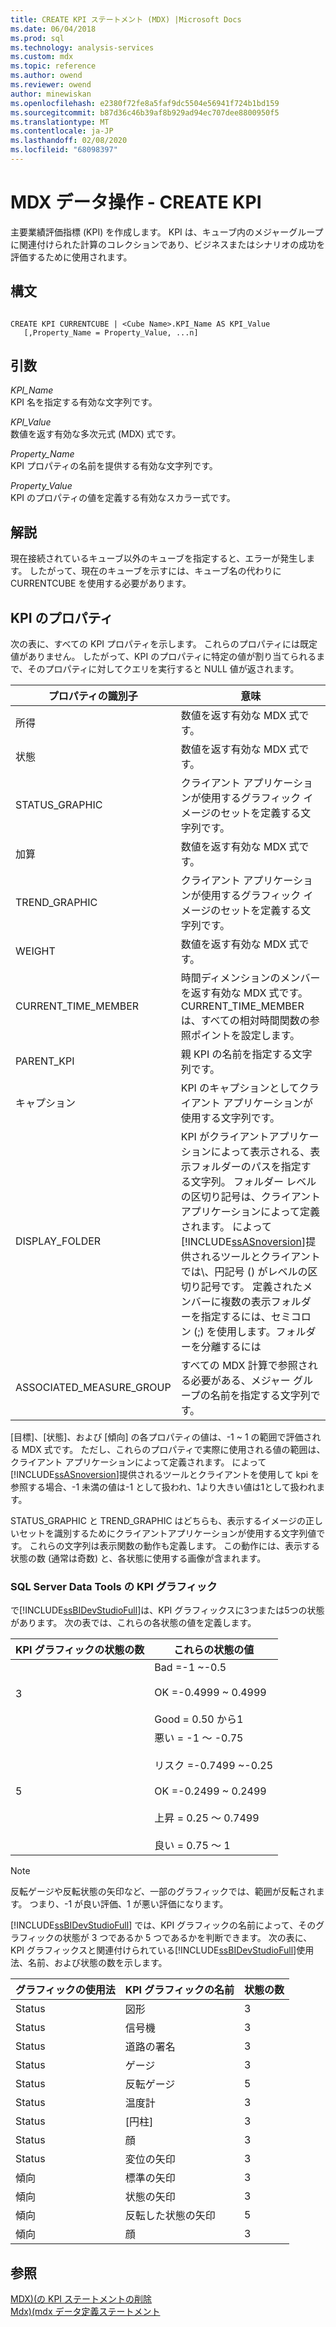 ```yaml
---
title: CREATE KPI ステートメント (MDX) |Microsoft Docs
ms.date: 06/04/2018
ms.prod: sql
ms.technology: analysis-services
ms.custom: mdx
ms.topic: reference
ms.author: owend
ms.reviewer: owend
author: minewiskan
ms.openlocfilehash: e2380f72fe8a5faf9dc5504e56941f724b1bd159
ms.sourcegitcommit: b87d36c46b39af8b929ad94ec707dee8800950f5
ms.translationtype: MT
ms.contentlocale: ja-JP
ms.lasthandoff: 02/08/2020
ms.locfileid: "68098397"
---
```

# <a name="mdx-data-definition---create-kpi"></a>MDX データ操作 - CREATE KPI


  主要業績評価指標 (KPI) を作成します。 KPI は、キューブ内のメジャーグループに関連付けられた計算のコレクションであり、ビジネスまたはシナリオの成功を評価するために使用されます。  
  
## <a name="syntax"></a>構文  
  
```  
  
CREATE KPI CURRENTCUBE | <Cube Name>.KPI_Name AS KPI_Value  
   [,Property_Name = Property_Value, ...n]  
```  
  
## <a name="arguments"></a>引数  
 *KPI_Name*  
 KPI 名を指定する有効な文字列です。  
  
 *KPI_Value*  
 数値を返す有効な多次元式 (MDX) 式です。  
  
 *Property_Name*  
 KPI プロパティの名前を提供する有効な文字列です。  
  
 *Property_Value*  
 KPI のプロパティの値を定義する有効なスカラー式です。  
  
## <a name="remarks"></a>解説  
 現在接続されているキューブ以外のキューブを指定すると、エラーが発生します。 したがって、現在のキューブを示すには、キューブ名の代わりに CURRENTCUBE を使用する必要があります。  
  
## <a name="kpi-properties"></a>KPI のプロパティ  
 次の表に、すべての KPI プロパティを示します。 これらのプロパティには既定値がありません。 したがって、KPI のプロパティに特定の値が割り当てられるまで、そのプロパティに対してクエリを実行すると NULL 値が返されます。  
  
|プロパティの識別子|意味|  
|-------------------------|-------------|  
|所得|数値を返す有効な MDX 式です。|  
|状態|数値を返す有効な MDX 式です。|  
|STATUS_GRAPHIC|クライアント アプリケーションが使用するグラフィック イメージのセットを定義する文字列です。|  
|加算|数値を返す有効な MDX 式です。|  
|TREND_GRAPHIC|クライアント アプリケーションが使用するグラフィック イメージのセットを定義する文字列です。|  
|WEIGHT|数値を返す有効な MDX 式です。|  
|CURRENT_TIME_MEMBER|時間ディメンションのメンバーを返す有効な MDX 式です。 CURRENT_TIME_MEMBER は、すべての相対時間関数の参照ポイントを設定します。|  
|PARENT_KPI|親 KPI の名前を指定する文字列です。|  
|キャプション|KPI のキャプションとしてクライアント アプリケーションが使用する文字列です。|  
|DISPLAY_FOLDER|KPI がクライアントアプリケーションによって表示される、表示フォルダーのパスを指定する文字列。 フォルダー レベルの区切り記号は、クライアント アプリケーションによって定義されます。 によって[!INCLUDE[ssASnoversion](../includes/ssasnoversion-md.md)]提供されるツールとクライアントでは\\、円記号 () がレベルの区切り記号です。 定義されたメンバーに複数の表示フォルダーを指定するには、セミコロン (;) を使用します。フォルダーを分離するには|  
|ASSOCIATED_MEASURE_GROUP|すべての MDX 計算で参照される必要がある、メジャー グループの名前を指定する文字列です。|  
  
 [目標]、[状態]、および [傾向] の各プロパティの値は、-1 ~ 1 の範囲で評価される MDX 式です。 ただし、これらのプロパティで実際に使用される値の範囲は、クライアント アプリケーションによって定義されます。 によって[!INCLUDE[ssASnoversion](../includes/ssasnoversion-md.md)]提供されるツールとクライアントを使用して kpi を参照する場合、-1 未満の値は-1 として扱われ、1より大きい値は1として扱われます。  
  
 STATUS_GRAPHIC と TREND_GRAPHIC はどちらも、表示するイメージの正しいセットを識別するためにクライアントアプリケーションが使用する文字列値です。 これらの文字列は表示関数の動作も定義します。 この動作には、表示する状態の数 (通常は奇数) と、各状態に使用する画像が含まれます。  
  
### <a name="kpi-graphics-in-sql-server-data-tools"></a>SQL Server Data Tools の KPI グラフィック  
 で[!INCLUDE[ssBIDevStudioFull](../includes/ssbidevstudiofull-md.md)]は、KPI グラフィックスに3つまたは5つの状態があります。 次の表では、これらの各状態の値を定義します。  
  
|KPI グラフィックの状態の数|これらの状態の値|  
|--------------------------------------|---------------------------|  
|3|Bad =-1 ~-0.5<br /><br /> OK =-0.4999 ~ 0.4999<br /><br /> Good = 0.50 から1|  
|5|悪い = -1 ～ -0.75<br /><br /> リスク =-0.7499 ~-0.25<br /><br /> OK =-0.2499 ~ 0.2499<br /><br /> 上昇 = 0.25 ～ 0.7499<br /><br /> 良い = 0.75 ～ 1|  
  
> [!NOTE]  
>  反転ゲージや反転状態の矢印など、一部のグラフィックでは、範囲が反転されます。 つまり、-1 が良い評価、1 が悪い評価になります。  
  
 
  [!INCLUDE[ssBIDevStudioFull](../includes/ssbidevstudiofull-md.md)] では、KPI グラフィックの名前によって、そのグラフィックの状態が 3 つであるか 5 つであるかを判断できます。 次の表に、KPI グラフィックスと関連付けられている[!INCLUDE[ssBIDevStudioFull](../includes/ssbidevstudiofull-md.md)]使用法、名前、および状態の数を示します。  
  
|グラフィックの使用法|KPI グラフィックの名前|状態の数|  
|--------------------|-------------------------|----------------------|  
|Status|図形|3|  
|Status|信号機|3|  
|Status|道路の署名|3|  
|Status|ゲージ|3|  
|Status|反転ゲージ|5|  
|Status|温度計|3|  
|Status|[円柱]|3|  
|Status|顔|3|  
|Status|変位の矢印|3|  
|傾向|標準の矢印|3|  
|傾向|状態の矢印|3|  
|傾向|反転した状態の矢印|5|  
|傾向|顔|3|  
  
## <a name="see-also"></a>参照  
 [MDX&#41;&#40;の KPI ステートメントの削除](../mdx/mdx-data-definition-drop-kpi.md)   
 [Mdx&#41;&#40;mdx データ定義ステートメント](../mdx/mdx-data-definition-statements-mdx.md)  
  
  
